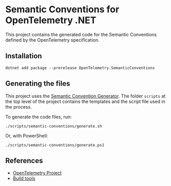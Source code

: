 # Semantic Conventions for OpenTelemetry .NET

This project contains the generated code for the Semantic Conventions
defined by the OpenTelemetry specification.

## Installation

```shell
dotnet add package --prerelease OpenTelemetry.SemanticConventions
```

## Generating the files

This project uses the
[Semantic Convention Generator](https://github.com/open-telemetry/build-tools/blob/main/semantic-conventions/README.md).
The folder `scripts` at the top level of the project contains
the templates and the script file used in the process.

To generate the code files, run:

```shell
./scripts/semantic-conventions/generate.sh
```

Or, with PowerShell:

```shell
./scripts/semantic-conventions/generate.ps1
```

## References

* [OpenTelemetry Project](https://opentelemetry.io/)
* [Build tools](https://github.com/open-telemetry/build-tools)
